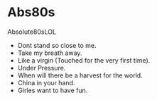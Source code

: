 # Abs80s
Absolute80sLOL

* Dont stand so close to me.
* Take my breath away.
* Like a virgin (Touched for the very first time).
* Under Pressure.
* When will there be a harvest for the world.
* China in your hand.
* Girles want to have fun.
